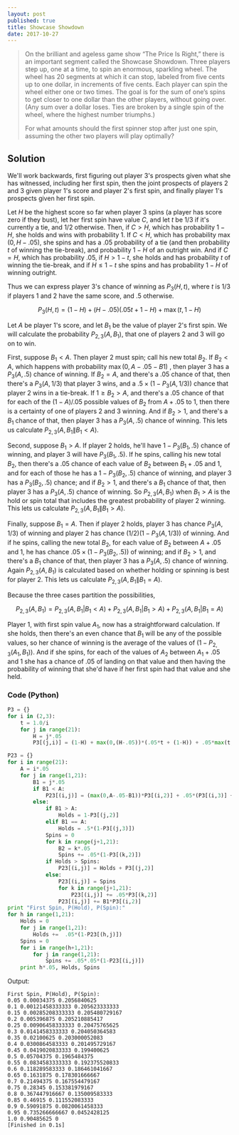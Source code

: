 ```yaml
---
layout: post
published: true
title: Showcase Showdown
date: 2017-10-27
---
```


>On the brilliant and ageless game show “The Price Is Right,” there is an important segment called the Showcase Showdown. Three players step up, one at a time, to spin an enormous, sparkling wheel. The wheel has 20 segments at which it can stop, labeled from five cents up to one dollar, in increments of five cents. Each player can spin the wheel either one or two times. The goal is for the sum of one’s spins to get closer to one dollar than the other players, without going over. (Any sum over a dollar loses. Ties are broken by a single spin of the wheel, where the highest number triumphs.)
>
>For what amounts should the first spinner stop after just one spin, assuming the other two players will play optimally?

<!--more-->

## Solution

We'll work backwards, first figuring out player $3$'s prospects given what she has witnessed, including her first spin, then the joint prospects of players $2$ and $3$ given player $1$'s score and player $2$'s first spin, and finally player $1$'s prospects given her first spin.

Let $H$ be the highest score so far when player $3$ spins (a player has score zero if they bust), let her first spin have value $C$, and let $t$ be $1/3$ if it's currently a tie, and $1/2$ otherwise. Then, if $C>H$, which has probability $1-H$, she holds and wins with probability $1$. If $C<H$, which has probability $\max(0,H-.05)$, she spins and has a $.05$ probability of a tie (and then probability $t$ of winning the tie-break), and probability $1-H$ of an outright win. And if $C=H$, which has probability $.05$, if $H > 1-t$, she holds and has probability $t$ of winning the tie-break, and if $H\leq 1-t$ she spins and has probability $1-H$ of winning outright.

Thus we can express player $3$'s chance of winning as $P_3(H,t)$, where $t$ is $1/3$ if players $1$ and $2$ have the same score, and $.5$ otherwise.

$$P_3(H,t) = (1-H) + (H-.05)(.05t + 1 - H) + \max(t,1-H)$$

Let $A$ be player 1's score, and let $B_1$ be the value of player $2$'s first spin.  We will calculate the probability $P_{2,3}(A,B_1)$, that one of players $2$ and $3$ will go on to win.

First, suppose $B_1<A$. Then player $2$ must spin; call his new total $B_2$. If $B_2<A$, which happens with probability $\max(0,A-.05-B1)$ , then player $3$ has a $P_3(A,.5)$ chance of winning. If $B_2=A$, and there's a $.05$ chance of that, then there's a $P_3(A,1/3)$ that player $3$ wins, and a $.5 \times (1-P_3(A,1/3))$ chance that player $2$ wins in a tie-break. If $1\geq B_2>A$, and there's a $.05$ chance of that for each of the $(1-A)/.05$ possible values of $B_2$ from $A+.05$ to $1$, then there is a certainty of one of players $2$ and $3$ winning. And if $B_2>1$, and there's a $B_1$ chance of that, then player 3 has a $P_3(A,.5)$ chance of winning. This lets us calculate $P_{2,3}(A,B_1\|B_1<A)$.

Second, suppose $B_1>A$. If player 2 holds, he'll have $1-P_3(B_1,.5)$ chance of winning, and player $3$ will have $P_3(B_1,.5)$. If he spins, calling his new total $B_2$, then there's a $.05$ chance of each value of $B_2$ between $B_1+.05$ and $1$, and for each of those he has a $1-P_3(B_2,.5)$ chance of winning, and player $3$ has a $P_3(B_2,.5)$ chance; and if $B_2>1$, and there's a $B_1$ chance of that, then player 3 has a $P_3(A,.5)$ chance of winning. So $P_{2,3}(A,B_1)$ when $B_1>A$ is the hold or spin total that includes the greatest probability of player $2$ winning. This lets us calculate $P_{2,3}(A,B_1\|B_1>A)$.

Finally, suppose $B_1=A$. Then if player $2$ holds, player $3$ has chance $P_3(A,1/3)$ of winning and player $2$ has chance $(1/2)(1-P_3(A,1/3))$ of winning. And if he spins, calling the new total $B_2$, for each value of $B_2$ between $A+.05$ and $1$, he has chance $.05\times (1-P_3(B_2,.5))$ of winning; and if $B_2>1$, and there's a $B_1$ chance of that, then player 3 has a $P_3(A,.5)$ chance of winning. Again $P_{2,3}(A,B_1)$ is calculated based on whether holding or spinning is best for player $2$. This lets us calculate $P_{2,3}(A,B_1\|B_1=A)$.

Because the three cases partition the possibilities,

$$P_{2,3}(A,B_1) = P_{2,3}(A,B_1|B_1<A) + P_{2,3}(A,B_1|B_1>A) + P_{2,3}(A,B_1|B_1=A)$$

Player $1$, with first spin value $A_1$, now has a straightforward calculation. If she holds, then there's an even chance that $B_1$ will be any of the possible values, so her chance of winning is the average of the values of $(1-P_{2,3}(A_1,B_1))$. And if she spins, for each of the values of $A_2$ between $A_1+.05$ and $1$ she has a chance of $.05$ of landing on that value and then having the probability of winning that she'd have if her first spin had that value and she held. 

### Code (Python)

```python
P3 = {}
for i in (2,3):
	t = 1.0/i
	for j in range(21):
		H = j*.05
		P3[(j,i)] = (1-H) + max(0,(H-.05))*(.05*t + (1-H)) + .05*max(t,1-H)

P23 = {}
for i in range(21):
	A = i*.05
	for j in range(1,21):
		B1 = j*.05
		if B1 < A:
			P23[(i,j)] = (max(0,A-.05-B1))*P3[(i,2)] + .05*(P3[(i,3)] + .5*(1-P3[(i,3)])) + (1-A) + B1*P3[(i,2)]
		else:
			if B1 > A:
				Holds = 1-P3[(j,2)]
			elif B1 == A:
				Holds = .5*(1-P3[(j,3)])
			Spins = 0
			for k in range(j+1,21):
				B2 = k*.05
				Spins += .05*(1-P3[(k,2)])
			if Holds > Spins:
				P23[(i,j)] = Holds + P3[(j,2)]
			else:
				P23[(i,j)] = Spins
				for k in range(j+1,21):
					P23[(i,j)] += .05*P3[(k,2)]
				P23[(i,j)] += B1*P3[(i,2)]
print "First Spin, P(Hold), P(Spin):"
for h in range(1,21):
	Holds = 0
	for j in range(1,21):
		Holds +=  .05*(1-P23[(h,j)])
	Spins = 0
	for i in range(h+1,21):
		for j in range(1,21):
			Spins += .05*.05*(1-P23[(i,j)])
	print h*.05, Holds, Spins
```

Output:

```
First Spin, P(Hold), P(Spin):
0.05 0.00034375 0.2056840625
0.1 0.00121458333333 0.205623333333
0.15 0.00285208333333 0.205480729167
0.2 0.005396875 0.205210885417
0.25 0.00906458333333 0.20475765625
0.3 0.0141458333333 0.204050364583
0.35 0.02100625 0.203000052083
0.4 0.0300864583333 0.201495729167
0.45 0.0419020833333 0.199400625
0.5 0.05704375 0.1965484375
0.55 0.0834583333333 0.192375520833
0.6 0.118289583333 0.186461041667
0.65 0.1631875 0.178301666667
0.7 0.21494375 0.167554479167
0.75 0.28345 0.153381979167
0.8 0.367447916667 0.135009583333
0.85 0.46915 0.111552083333
0.9 0.59091875 0.0820061458333
0.95 0.735266666667 0.0452428125
1.0 0.90485625 0
[Finished in 0.1s]
```

<br>

